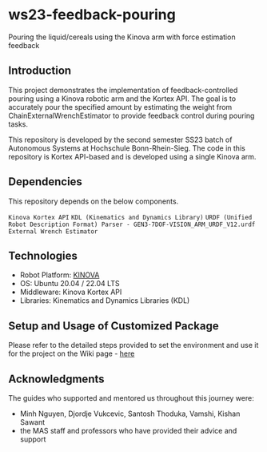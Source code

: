 # ws23-feedback-pouring
Pouring the liquid/cereals using the Kinova arm with force estimation feedback


## Introduction

This project demonstrates the implementation of feedback-controlled pouring using a Kinova robotic arm and the Kortex API. The goal is to accurately pour the specified amount by estimating the weight from ChainExternalWrenchEstimator to provide feedback control during pouring tasks.

This repository is developed by the second semester SS23 batch of Autonomous Systems at Hochschule Bonn-Rhein-Sieg. The code in this repository is Kortex API-based and is developed using a single Kinova arm.

## Dependencies

This repository depends on the below components. 

`Kinova Kortex API`
`KDL (Kinematics and Dynamics Library)`
`URDF (Unified Robot Description Format) Parser - GEN3-7DOF-VISION_ARM_URDF_V12.urdf`
`External Wrench Estimator`

## Technologies
- Robot Platform: [KINOVA](https://www.kinovarobotics.com/resources)
- OS: Ubuntu 20.04 / 22.04 LTS
- Middleware: Kinova Kortex API
- Libraries: Kinematics and Dynamics Libraries (KDL)

## Setup and Usage of Customized Package
Please refer to the detailed steps provided to set the environment and use it for the project on the Wiki page - [here](https://github.com/HBRS-SDP/ws23-feedback-pouring/wiki)

## Acknowledgments

The guides who supported and mentored us throughout this journey were: 
* Minh Nguyen, Djordje Vukcevic, Santosh Thoduka, Vamshi, Kishan Sawant 
* the MAS staff and professors who have provided their advice and support
